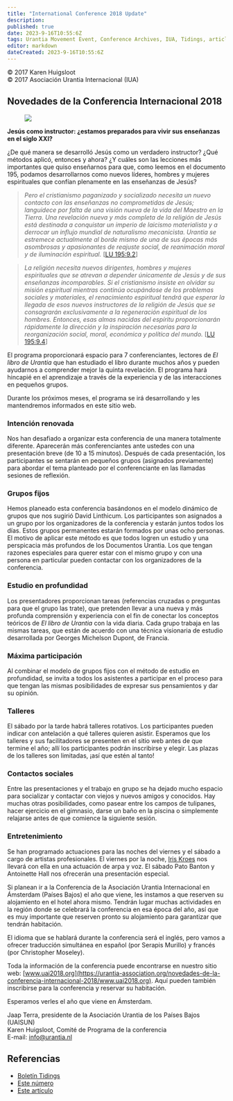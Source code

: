 ```yaml
---
title: "International Conference 2018 Update"
description: 
published: true
date: 2023-9-16T10:55:6Z
tags: Urantia Movement Event, Conference Archives, IUA, Tidings, article
editor: markdown
dateCreated: 2023-9-16T10:55:6Z
---
```


<p class="v-card v-sheet theme--light gray lighten-3 px-2">© 2017 Karen Huigsloot<br>© 2017 Asociación Urantia Internacional (IUA)</p>


## Novedades de la Conferencia Internacional 2018

<figure id="Figure_1" class="image urantiapedia image-style-align-left">
<img src="/image/article/IUA_Tidings/Netherlands-Conf-2018-Logo-e1496169986256-300x302.jpg">
</figure>

**Jesús como instructor: ¿estamos preparados para vivir sus enseñanzas en el siglo XXI?**

¿De qué manera se desarrolló Jesús como un verdadero instructor? ¿Qué métodos aplicó, entonces y ahora? ¿Y cuáles son las lecciones más importantes que quiso enseñarnos para que, como leemos en el documento 195, podamos desarrollarnos como nuevos líderes, hombres y mujeres espirituales que confían plenamente en las enseñanzas de Jesús?
<br style="clear:both;"/>

> _Pero el cristianismo paganizado y socializado necesita un nuevo contacto con las enseñanzas no comprometidas de Jesús; languidece por falta de una visión nueva de la vida del Maestro en la Tierra. Una revelación nueva y más completa de la religión de Jesús está destinada a conquistar un imperio de laicismo materialista y a derrocar un influjo mundial de naturalismo mecanicista. Urantia se estremece actualmente al borde mismo de una de sus épocas más asombrosas y apasionantes de reajuste social, de reanimación moral y de iluminación espiritual._ <a id="a47_524"></a>[[LU 195:9.2](/es/The_Urantia_Book/195#p9_2)]

> _La religión necesita nuevos dirigentes, hombres y mujeres espirituales que se atrevan a depender únicamente de Jesús y de sus enseñanzas incomparables. Si el cristianismo insiste en olvidar su misión espiritual mientras continúa ocupándose de los problemas sociales y materiales, el renacimiento espiritual tendrá que esperar la llegada de esos nuevos instructores de la religión de Jesús que se consagrarán exclusivamente a la regeneración espiritual de los hombres. Entonces, esas almas nacidas del espíritu proporcionarán rápidamente la dirección y la inspiración necesarias para la reorganización social, moral, económica y política del mundo._ <a id="a49_591"></a>[[LU 195:9.4](/es/The_Urantia_Book/195#p9_4)]

El programa proporcionará espacio para 7 conferenciantes, lectores de _El libro de Urantia_ que han estudiado el libro durante muchos años y pueden ayudarnos a comprender mejor la quinta revelación. El programa hará hincapié en el aprendizaje a través de la experiencia y de las interacciones en pequeños grupos.

Durante los próximos meses, el programa se irá desarrollando y les mantendremos informados en este sitio web.

### Intención renovada

Nos han desafiado a organizar esta conferencia de una manera totalmente diferente. Aparecerán más conferenciantes ante ustedes con una presentación breve (de 10 a 15 minutos). Después de cada presentación, los participantes se sentarán en pequeños grupos (asignados previamente) para abordar el tema planteado por el conferenciante en las llamadas sesiones de reflexión.

### Grupos fijos

Hemos planeado esta conferencia basándonos en el modelo dinámico de grupos que nos sugirió David Linthicum. Los participantes son asignados a un grupo por los organizadores de la conferencia y estarán juntos todos los días. Estos grupos permanentes estarán formados por unas ocho personas. El motivo de aplicar este método es que todos logren un estudio y una perspicacia más profundos de los Documentos Urantia. Los que tengan razones especiales para querer estar con el mismo grupo y con una persona en particular pueden contactar con los organizadores de la conferencia.

### Estudio en profundidad

Los presentadores proporcionan tareas (referencias cruzadas o preguntas para que el grupo las trate), que pretenden llevar a una nueva y más profunda comprensión y experiencia con el fin de conectar los conceptos teóricos de _El libro de Urantia_ con la vida diaria. Cada grupo trabaja en las mismas tareas, que están de acuerdo con una técnica visionaria de estudio desarrollada por Georges Michelson Dupont, de Francia.

### Máxima participación

Al combinar el modelo de grupos fijos con el método de estudio en profundidad, se invita a todos los asistentes a participar en el proceso para que tengan las mismas posibilidades de expresar sus pensamientos y dar su opinión.

### Talleres

El sábado por la tarde habrá talleres rotativos. Los participantes pueden indicar con antelación a qué talleres quieren asistir. Esperamos que los talleres y sus facilitadores se presenten en el sitio web antes de que termine el año; allí los participantes podrán inscribirse y elegir. Las plazas de los talleres son limitadas, ¡así que estén al tanto!

### Contactos sociales

Entre las presentaciones y el trabajo en grupo se ha dejado mucho espacio para socializar y contactar con viejos y nuevos amigos y conocidos. Hay muchas otras posibilidades, como pasear entre los campos de tulipanes, hacer ejercicio en el gimnasio, darse un baño en la piscina o simplemente relajarse antes de que comience la siguiente sesión.

### Entretenimiento

Se han programado actuaciones para las noches del viernes y el sábado a cargo de artistas profesionales. El viernes por la noche, [Iris Kroes](http://www.uai2018.org/program/entertainment/iris/en) nos llevará con ella en una actuación de arpa y voz. El sábado Pato Banton y Antoinette Hall nos ofrecerán una presentación especial.

Si planean ir a la Conferencia de la Asociación Urantia Internacional en Ámsterdam (Países Bajos) el año que viene, les instamos a que reserven su alojamiento en el hotel ahora mismo. Tendrán lugar muchas actividades en la región donde se celebrará la conferencia en esa época del año, así que es muy importante que reserven pronto su alojamiento para garantizar que tendrán habitación.

El idioma que se hablará durante la conferencia será el inglés, pero vamos a ofrecer traducción simultánea en español (por Serapis Murillo) y francés (por Christopher Moseley).

Toda la información de la conferencia puede encontrarse en nuestro sitio web: [www.uai2018.org](https://urantia-association.org/novedades-de-la-conferencia-internacional-2018/www.uai2018.org). Aquí pueden también inscribirse para la conferencia y reservar su habitación.

Esperamos verles el año que viene en Ámsterdam.

Jaap Terra, presidente de la Asociación Urantia de los Países Bajos (UAISUN)  
Karen Huigsloot, Comité de Programa de la conferencia  
E-mail: [info@urantia.nl](mailto:info@urantia.nl)

## Referencias

- [Boletín Tidings](https://urantia-association.org/acerca-del-boletin-tidings/?lang=es)
- [Este número](https://urantia-association.org/newsletter/tidings-diciembre-2017/?lang=es)
- [Este artículo](https://urantia-association.org/novedades-de-la-conferencia-internacional-2018/?lang=es)

